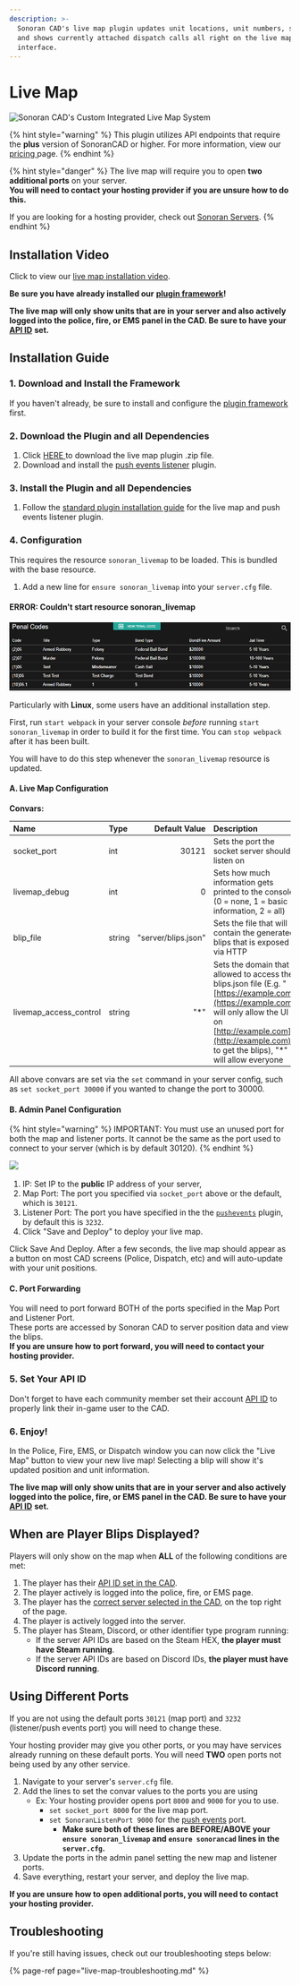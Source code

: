 ```yaml
---
description: >-
  Sonoran CAD's live map plugin updates unit locations, unit numbers, statuses,
  and shows currently attached dispatch calls all right on the live map
  interface.
---
```


# Live Map

![Sonoran CAD&apos;s Custom Integrated Live Map System](../../../../.gitbook/assets/live_map.png)

{% hint style="warning" %}
This plugin utilizes API endpoints that require the **plus** version of SonoranCAD or higher. For more information, view our [pricing ](../../../../pricing/faq/)page.
{% endhint %}

{% hint style="danger" %}
The live map will require you to open **two additional ports** on your server.  
**You will need to contact your hosting provider if you are unsure how to do this.**

If you are looking for a hosting provider, check out [Sonoran Servers](https://sonoranservers.com).
{% endhint %}

## Installation Video

Click to view our [live map installation video](https://youtu.be/dhUCfvdLZ_U).

**Be sure you have already installed our** [**plugin framework**](../../framework-installation.md)**!**

**The live map will only show units that are in your server and also actively logged into the police, fire, or EMS panel in the CAD. Be sure to have your** [**API ID**](../../../../sonoran-cad/api-integration/getting-started/setting-your-api-id.md) **set.**

## Installation Guide

### 1. Download and Install the Framework

If you haven't already, be sure to install and configure the [plugin framework](../../framework-installation.md) first.

### 2. Download the Plugin and all Dependencies

1. Click [HERE ](https://github.com/Sonoran-Software/sonoran_livemap/releases)to download the live map plugin .zip file.
2. Download and install the [push events listener](../push-events.md) plugin.

### 3. Install the Plugin and all Dependencies

1. Follow the [standard plugin installation guide](../../plugin-installation/) for the live map and push events listener plugin.

### 4. Configuration

This requires the resource `sonoran_livemap` to be loaded. This is bundled with the base resource.

1. Add a new line for `ensure sonoran_livemap` into your `server.cfg` file.

#### ERROR: Couldn't start resource sonoran\_livemap

![Error message without starting webpack](../../../../.gitbook/assets/image%20%2850%29.png)

Particularly with **Linux**, some users have an additional installation step.

First, run `start webpack` in your server console _before_ running `start sonoran_livemap` in order to build it for the first time. You can `stop webpack` after it has been built.

You will have to do this step whenever the `sonoran_livemap` resource is updated.

#### A. Live Map Configuration

**Convars:**

| Name | Type | Default Value | Description |
| :--- | :--- | ---: | :--- |
| socket\_port | int | 30121 | Sets the port the socket server should listen on |
| livemap\_debug | int | 0 | Sets how much information gets printed to the console \(0 = none, 1 = basic information, 2 = all\) |
| blip\_file | string | "server/blips.json" | Sets the file that will contain the generated blips that is exposed via HTTP |
| livemap\_access\_control | string | "\*" | Sets the domain that is allowed to access the blips.json file \(E.g. "[https://example.com](https://example.com)" will only allow the UI on [http://example.com](http://example.com) to get the blips\), "\*" will allow everyone |

All above convars are set via the `set` command in your server config, such as `set socket_port 30000` if you wanted to change the port to 30000.

#### B. Admin Panel Configuration

{% hint style="warning" %}
IMPORTANT: You must use an unused port for both the map and listener ports. It cannot be the same as the port used to connect to your server \(which is by default 30120\).
{% endhint %}

![](../../../../.gitbook/assets/livemap_config.png)

1. IP: Set IP to the **public** IP address of your server, 
2. Map Port: The port you specified via `socket_port` above or the default, which is `30121`.
3. Listener Port: The port you have specified in the the [`pushevents`](../../../../sonoran-cad/api-integration/push-events/) plugin, by default this is `3232`.
4. Click "Save and Deploy" to deploy your live map.

Click Save And Deploy. After a few seconds, the live map should appear as a button on most CAD screens \(Police, Dispatch, etc\) and will auto-update with your unit positions.

#### C. Port Forwarding

You will need to port forward BOTH of the ports specified in the Map Port and Listener Port.  
These ports are accessed by Sonoran CAD to server position data and view the blips.  
**If you are unsure how to port forward, you will need to contact your hosting provider.**

### **5**. Set Your API ID

Don't forget to have each community member set their account [API ID](../../../../sonoran-cad/api-integration/getting-started/setting-your-api-id.md) to properly link their in-game user to the CAD.

### **6. Enjoy!**

In the Police, Fire, EMS, or Dispatch window you can now click the "Live Map" button to view your new live map! Selecting a blip will show it's updated position and unit information.

**The live map will only show units that are in your server and also actively logged into the police, fire, or EMS panel in the CAD. Be sure to have your** [**API ID**](../../../../sonoran-cad/api-integration/getting-started/setting-your-api-id.md) **set.**

## When are Player Blips Displayed?

Players will only show on the map when **ALL** of the following conditions are met:

1. The player has their [API ID set in the CAD](../../../../sonoran-cad/api-integration/getting-started/setting-your-api-id.md).
2. The player actively is logged into the police, fire, or EMS page.
3. The player has the [correct server selected in the CAD](../../../../tutorials/customization/configuring-multiple-servers.md), on the top right of the page.
4. The player is actively logged into the server.
5. The player has Steam, Discord, or other identifier type program running:
   * If the server API IDs are based on the Steam HEX, **the player must have Steam running**.
   * If the server API IDs are based on Discord IDs, **the player must have Discord running**.

## Using Different Ports

If you are not using the default ports `30121` \(map port\) and `3232` \(listener/push events port\) you will need to change these.

Your hosting provider may give you other ports, or you may have services already running on these default ports. You will need **TWO** open ports not being used by any other service.

1. Navigate to your server's `server.cfg` file.
2. Add the lines to set the convar values to the ports you are using
   * Ex: Your hosting provider opens port `8000` and `9000` for you to use.
     * `set socket_port 8000` for the live map port.
     * `set SonoranListenPort 9000` for the [push events](../../../../sonoran-cad/api-integration/push-events/) port.
       * **Make sure both of these lines are BEFORE/ABOVE your `ensure sonoran_livemap` and `ensure sonorancad` lines in the `server.cfg`.**
3. Update the ports in the admin panel setting the new map and listener ports.
4. Save everything, restart your server, and deploy the live map.

**If you are unsure how to open additional ports, you will need to contact your hosting provider.**

## Troubleshooting

If you're still having issues, check out our troubleshooting steps below:

{% page-ref page="live-map-troubleshooting.md" %}

